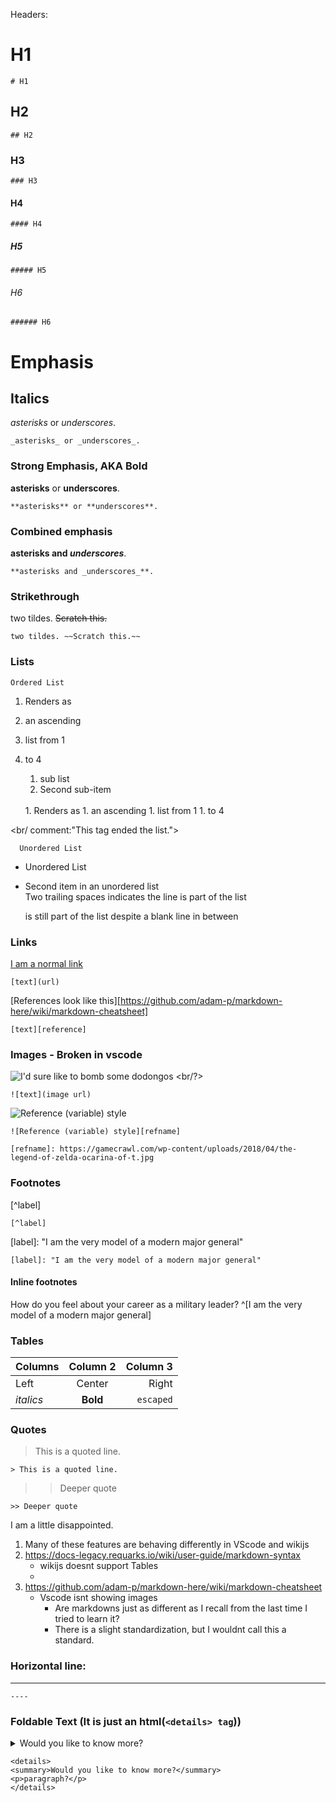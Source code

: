 Headers:

# H1

    # H1

## H2

    ## H2

### H3

    ### H3

#### H4

    #### H4

##### H5

    ##### H5

###### H6

    ###### H6

# Emphasis

## Italics

_asterisks_ or _underscores_.

    _asterisks_ or _underscores_.

### Strong Emphasis, AKA Bold

**asterisks** or **underscores**.

    **asterisks** or **underscores**.

### Combined emphasis

**asterisks and _underscores_**.

    **asterisks and _underscores_**.

### Strikethrough

two tildes. ~~Scratch this.~~

    two tildes. ~~Scratch this.~~

### Lists

    Ordered List

1.  Renders as
1.  an ascending
1.  list from 1
1.  to 4

    1.  sub list
    1.  Second sub-item

    <br>
        1.  Renders as
        1.  an ascending
        1.  list from 1
        1.  to 4

<br/ comment:"This tag ended the list.">

      Unordered List

- Unordered List
- Second item in an unordered list  
  Two trailing spaces indicates the line is part of the list

  is still part of the list despite a blank line in between

### Links

[I am a normal link](http://www.google.com)

    [text](url)

[References look like this][https://github.com/adam-p/markdown-here/wiki/markdown-cheatsheet]

    [text][reference]

### Images - Broken in vscode

![I'd sure like to bomb some dodongos](https://gamecrawl.com/wp-content/uploads/2018/04/the-legend-of-zelda-ocarina-of-t.jpg "Alt-text")
<br/?>

    ![text](image url)

![Reference (variable) style][refname]

    ![Reference (variable) style][refname]

[refname]: https://gamecrawl.com/wp-content/uploads/2018/04/the-legend-of-zelda-ocarina-of-t.jpg

    [refname]: https://gamecrawl.com/wp-content/uploads/2018/04/the-legend-of-zelda-ocarina-of-t.jpg

### Footnotes

[^label]

    [^label]

[label]: "I am the very model of a modern major general"

    [label]: "I am the very model of a modern major general"

#### Inline footnotes

How do you feel about your career as a military leader? ^[I am the very model of a modern major general]

### Tables

| Columns   | Column 2 |  Column 3 |
| :-------- | :------: | --------: |
| Left      |  Center  |     Right |
| _italics_ | **Bold** | `escaped` |

### Quotes

> This is a quoted line.

    > This is a quoted line.

> > Deeper quote

    >> Deeper quote

I am a little disappointed.

1. Many of these features are behaving differently in VScode and wikijs
1. https://docs-legacy.requarks.io/wiki/user-guide/markdown-syntax
   - wikijs doesnt support Tables
   -
1. https://github.com/adam-p/markdown-here/wiki/markdown-cheatsheet
   - Vscode isnt showing images
     - Are markdowns just as different as I recall from the last time I tried to learn it?
     - There is a slight standardization, but I wouldnt call this a standard.

### Horizontal line:

---

    ----

### Foldable Text (It is just an html(`<details> tag`))

<details>
<summary>Would you like to know more?</summary>
<p>paragraph?</p>
</details>

    <details>
    <summary>Would you like to know more?</summary>
    <p>paragraph?</p>
    </details>
